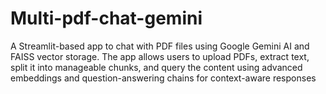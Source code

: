 # Multi-pdf-chat-gemini
A Streamlit-based app to chat with PDF files using Google Gemini AI and FAISS vector storage. The app allows users to upload PDFs, extract text, split it into manageable chunks, and query the content using advanced embeddings and question-answering chains for context-aware responses
